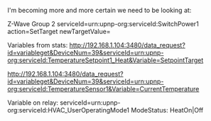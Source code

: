 I'm becoming more and more certain we need to be looking at:

Z-Wave Group 2
serviceId=urn:upnp-org:serviceId:SwitchPower1
action=SetTarget
newTargetValue=

Variables from stats:
http://192.168.1.104:3480/data_request?id=variableget&DeviceNum=39&serviceId=urn:upnp-org:serviceId:TemperatureSetpoint1_Heat&Variable=SetpointTarget

http://192.168.1.104:3480/data_request?id=variableget&DeviceNum=39&serviceId=urn:upnp-org:serviceId:TemperatureSensor1&Variable=CurrentTemperature

Variable on relay:
serviceId=urn:upnp-org:serviceId:HVAC_UserOperatingMode1
ModeStatus: HeatOn|Off